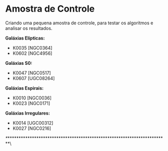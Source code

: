 # Amostra de Controle

Criando uma pequena amostra de controle, para testar os algoritmos e analisar os resultados.

**Galáxias Elípticas:**
* K0035 [NGC0364]
* K0602 [NGC4956]

**Galáxias S0:**
* K0047 [NGC0517]
* K0607 [UGC08264]

**Galáxias Espirais:**
* K0010 [NGC0036]
* K0023 [NGC0171]

**Galáxias Irregulares:**
* K0014 [UGC00312]
* K0027 [NGC0216]

*\**************************************************************************\
